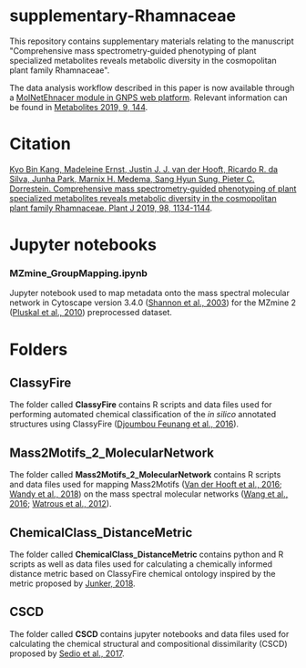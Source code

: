 # supplementary-Rhamnaceae
This repository contains supplementary materials relating to the manuscript "Comprehensive mass spectrometry‐guided phenotyping of plant specialized metabolites reveals metabolic diversity in the cosmopolitan plant family Rhamnaceae".

The data analysis workflow described in this paper is now available through a [MolNetEhnacer module in GNPS web platform](https://gnps.ucsd.edu/ProteoSAFe/index.jsp?params=%7B%22workflow%22:%22MOLNETENHANCER%22%7D). Relevant information can be found in [Metabolites 2019, 9, 144](https://doi.org/10.3390/metabo9070144).

# Citation

[Kyo Bin Kang, Madeleine Ernst, Justin J. J. van der Hooft, Ricardo R. da Silva, Junha Park, Marnix H. Medema, Sang Hyun Sung, Pieter C. Dorrestein. Comprehensive mass spectrometry‐guided phenotyping of plant specialized metabolites reveals metabolic diversity in the cosmopolitan plant family Rhamnaceae. Plant J 2019, 98, 1134-1144](https://doi.org/10.1111/tpj.14292). 

# Jupyter notebooks

### MZmine_GroupMapping.ipynb

Jupyter notebook used to map metadata onto the mass spectral molecular network in Cytoscape version 3.4.0 ([Shannon et al., 2003](https://genome.cshlp.org/content/13/11/2498.full)) for the MZmine 2 ([Pluskal et al., 2010](https://bmcbioinformatics.biomedcentral.com/articles/10.1186/1471-2105-11-395)) preprocessed dataset.

# Folders

## ClassyFire

The folder called **ClassyFire** contains R scripts and data files used for performing automated chemical classification of the <i>in silico</i> annotated structures using ClassyFire ([Djoumbou Feunang et al., 2016](https://jcheminf.springeropen.com/articles/10.1186/s13321-016-0174-y)).

## Mass2Motifs_2_MolecularNetwork

The folder called **Mass2Motifs_2_MolecularNetwork** contains R scripts and data files used for mapping Mass2Motifs ([Van der Hooft et al., 2016](http://www.pnas.org/content/113/48/13738.full); [Wandy et al., 2018](https://academic.oup.com/bioinformatics/article/34/2/317/4158166)) on the mass spectral molecular networks ([Wang et al., 2016](https://www.nature.com/articles/nbt.3597); [Watrous et al., 2012](http://www.pnas.org/content/109/26/E1743)). 

## ChemicalClass_DistanceMetric

The folder called **ChemicalClass_DistanceMetric** contains python and R scripts as well as data files used for calculating a  chemically informed distance metric based on ClassyFire chemical ontology inspired by the metric proposed by [Junker, 2018](https://link.springer.com/article/10.1007/s00049-017-0250-4).

## CSCD

The folder called **CSCD** contains jupyter notebooks and data files used for calculating the chemical structural and compositional dissimilarity (CSCD) proposed by [Sedio et al., 2017](https://esajournals.onlinelibrary.wiley.com/doi/full/10.1002/ecy.1689).
